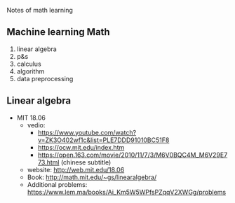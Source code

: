 Notes of math learning

## Machine learning Math
1. linear algebra
2. p&s 
3. calculus 
4. algorithm 
5. data preprocessing

## Linear algebra
- MIT 18.06 
  - vedio: 
    - https://www.youtube.com/watch?v=ZK3O402wf1c&list=PLE7DDD91010BC51F8
    - https://ocw.mit.edu/index.htm
    - https://open.163.com/movie/2010/11/7/3/M6V0BQC4M_M6V29E773.html (chinese subtitle)
  - website: http://web.mit.edu/18.06
  - Book: http://math.mit.edu/~gs/linearalgebra/
  - Additional problems: https://www.lem.ma/books/Ai_Km5W5WPfsPZqqV2XWGg/problems
